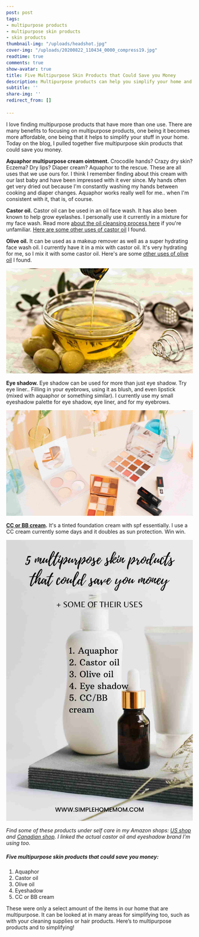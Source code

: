 ```yaml
---
post: post
tags:
- multipurpose products
- multipurpose skin products
- skin products
thumbnail-img: "/uploads/headshot.jpg"
cover-img: "/uploads/20200822_110434_0000_compress19.jpg"
readtime: true
comments: true
show-avatar: true
title: Five Multipurpose Skin Products that Could Save you Money
description: Multipurpose products can help you simplify your home and save you money.
subtitle: ''
share-img: ''
redirect_from: []

---
```

I love finding multipurpose products that have more than one use. There are many benefits to focusing on multipurpose products, one being it becomes more affordable, one being that it helps to simplify your stuff in your home. Today on the blog, I pulled together five multipurpose skin products that could save you money.

**Aquaphor multipurpose cream ointment.** Crocodile hands? Crazy dry skin? Eczema? Dry lips? Diaper cream? Aquaphor to the rescue. These are all uses that we use ours for. I think I remember finding about this cream with our last baby and have been impressed with it ever since. My hands often get very dried out because I'm constantly washing my hands between cooking and diaper changes. Aquaphor works really well for me.. when I'm consistent with it, that is, of course.

**Castor oil.** Castor oil can be used in an oil face wash. It has also been known to help grow eyelashes. I personally use it currently in a mixture for my face wash. Read more [about the oil cleansing process here](https://theartofsimple.net/oil-cleansing-method/) if you're unfamiliar. [Here are some other uses of castor oil](https://www.healthline.com/nutrition/castor-oil) I found.

**Olive oil.** It can be used as a makeup remover as well as a super hydrating face wash oil. I currently have it in a mix with castor oil. It's very hydrating for me, so I mix it with some castor oil. Here's are some [other uses of olive oil](https://www.allure.com/story/diy-beauty-uses-for-olive-oil) I found.

![Olive oil on a table.](/uploads/5-multipurpose-skin-products-that-could-save-you-money-shm-2.jpg "5 Multipurpose Skin Products that Could Save you Money SHM")

**Eye shadow.** Eye shadow can be used for more than just eye shadow. Try eye liner.. Filling in your eyebrows, using it as blush, and even lipstick (mixed with aquaphor or something similar). I currently use my small eyeshadow palette for eye shadow, eye liner, and for my eyebrows.

![Makeup on a table.](/uploads/5-multipurpose-skin-products-that-could-save-you-money-shm-3.jpg "5 Multipurpose Skin Products that Could Save you Money SHM")

[**CC or BB cream**](https://www.healthline.com/health/bb-cream-vs-cc-cream#:\~:text=BB%20cream%20is%20a%20hydrating,oily%20and%20acne%2Dprone%20skin.)**.** It's a tinted foundation cream with spf essentially. I use a CC cream currently some days and it doubles as sun protection. Win win.

![Bottles on a counter.](/uploads/5-multipurpose-skin-products-that-could-save-you-money-shm.jpg "5 Multipurpose Skin Products that Could Save you Money SHM")

_Find some of these products under self care in my Amazon shops:_ [_US shop_](http://www.amazon.com/shop/simplehomemom) _and_ [_Canadian shop_](http://www.amazon.ca/shop/simplehomemom)_. I linked the actual castor oil and eyeshadow brand I’m using too._

##### Five multipurpose skin products that could save you money:

1. Aquaphor
2. Castor oil
3. Olive oil
4. Eyeshadow
5. CC or BB cream

These were only a select amount of the items in our home that are multipurpose. It can be looked at in many areas for simplifying too, such as with your cleaning supplies or hair products. Here’s to multipurpose products and to simplifying!